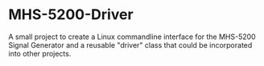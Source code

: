 # MHS-5200-Driver

A small project to create a Linux commandline interface for the MHS-5200 Signal Generator and a reusable "driver" class that could be incorporated into other projects.
